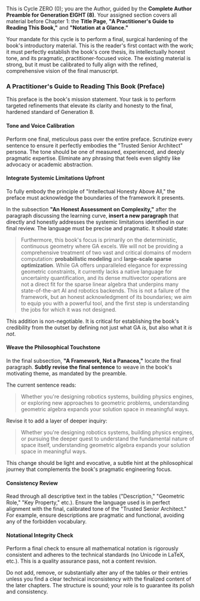This is Cycle ZERO (0); you are the Author, guided by the **Complete Author Preamble for Generation EIGHT (8)**. Your assigned section covers all material before Chapter 1: the **Title Page**, **"A Practitioner's Guide to Reading This Book,"** and **"Notation at a Glance."**

Your mandate for this cycle is to perform a final, surgical hardening of the book's introductory material. This is the reader's first contact with the work; it must perfectly establish the book's core thesis, its intellectually honest tone, and its pragmatic, practitioner-focused voice. The existing material is strong, but it must be calibrated to fully align with the refined, comprehensive vision of the final manuscript.

### A Practitioner's Guide to Reading This Book (Preface)

This preface is the book's mission statement. Your task is to perform targeted refinements that elevate its clarity and honesty to the final, hardened standard of Generation 8.

#### Tone and Voice Calibration
Perform one final, meticulous pass over the entire preface. Scrutinize every sentence to ensure it perfectly embodies the "Trusted Senior Architect" persona. The tone should be one of measured, experienced, and deeply pragmatic expertise. Eliminate any phrasing that feels even slightly like advocacy or academic abstraction.

#### Integrate Systemic Limitations Upfront
To fully embody the principle of "Intellectual Honesty Above All," the preface must acknowledge the boundaries of the framework it presents.

In the subsection **"An Honest Assessment on Complexity,"** after the paragraph discussing the learning curve, **insert a new paragraph** that directly and honestly addresses the systemic limitations identified in our final review. The language must be precise and pragmatic. It should state:

> Furthermore, this book's focus is primarily on the deterministic, continuous geometry where GA excels. We will not be providing a comprehensive treatment of two vast and critical domains of modern computation: **probabilistic modeling** and **large-scale sparse optimization**. While GA offers unparalleled elegance for expressing geometric constraints, it currently lacks a native language for uncertainty quantification, and its dense multivector operations are not a direct fit for the sparse linear algebra that underpins many state-of-the-art AI and robotics backends. This is not a failure of the framework, but an honest acknowledgment of its boundaries; we aim to equip you with a powerful tool, and the first step is understanding the jobs for which it was not designed.

This addition is non-negotiable. It is critical for establishing the book's credibility from the outset by defining not just what GA *is*, but also what it *is not*.

#### Weave the Philosophical Touchstone
In the final subsection, **"A Framework, Not a Panacea,"** locate the final paragraph. **Subtly revise the final sentence** to weave in the book's motivating theme, as mandated by the preamble.

The current sentence reads:
> Whether you're designing robotics systems, building physics engines, or exploring new approaches to geometric problems, understanding geometric algebra expands your solution space in meaningful ways.

Revise it to add a layer of deeper inquiry:
> Whether you're designing robotics systems, building physics engines, or pursuing the deeper quest to understand the fundamental nature of space itself, understanding geometric algebra expands your solution space in meaningful ways.

This change should be light and evocative, a subtle hint at the philosophical journey that complements the book's pragmatic engineering focus.

#### Consistency Review
Read through all descriptive text in the tables ("Description," "Geometric Role," "Key Property," etc.). Ensure the language used is in perfect alignment with the final, calibrated tone of the "Trusted Senior Architect." For example, ensure descriptions are pragmatic and functional, avoiding any of the forbidden vocabulary.

#### Notational Integrity Check
Perform a final check to ensure all mathematical notation is rigorously consistent and adheres to the technical standards (no Unicode in LaTeX, etc.). This is a quality assurance pass, not a content revision.

Do not add, remove, or substantially alter any of the tables or their entries unless you find a clear technical inconsistency with the finalized content of the later chapters. The structure is sound; your role is to guarantee its polish and consistency.
